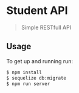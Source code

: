 # Student API
> Simple RESTfull API

## Usage
To get up and running run:
``` bash
$ npm install
$ sequelize db:migrate
$ npm run server
